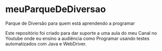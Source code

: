 # meuParqueDeDiversao
Parque de Diversão para quem está aprendendo a programar

Este repositório foi criado para dar suporte a uma aula do meu Canal no Youtube onde eu ensino a audiência como Programar usando testes automatizados com Java e WebDriver.
